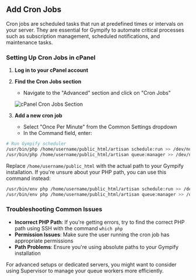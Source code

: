 ## Add Cron Jobs

Cron jobs are scheduled tasks that run at predefined times or intervals on your server. They are essential for Gympify to automate critical processes such as subscription management, scheduled notifications, and maintenance tasks.

### Setting Up Cron Jobs in cPanel

1. **Log in to your cPanel account**

2. **Find the Cron Jobs section**
   - Navigate to the "Advanced" section and click on "Cron Jobs"
   
   ![cPanel Cron Jobs Section](/gympify/cpanel-cron-job.png)

3. **Add a new cron job**
   - Select "Once Per Minute" from the Common Settings dropdown
   - In the Command field, enter:

```bash
# Run Gympify scheduler
/usr/bin/php /home/username/public_html/artisan schedule:run >> /dev/null 2>&1
/usr/bin/php /home/username/public_html/artisan queue:manager >> /dev/null 2>&1
```

Replace `/home/username/public_html` with the actual path to your Gympify installation. If you're unsure about your PHP path, you can use this command instead:

```bash
/usr/bin/env php /home/username/public_html/artisan schedule:run >> /dev/null 2>&1
/usr/bin/env php /home/username/public_html/artisan queue:manager >> /dev/null 2>&1
```

### Troubleshooting Common Issues

- **Incorrect PHP Path**: If you're getting errors, try to find the correct PHP path using SSH with the command `which php`
- **Permission Issues**: Make sure the user running the cron job has appropriate permissions
- **Path Problems**: Ensure you're using absolute paths to your Gympify installation

For advanced setups or dedicated servers, you might want to consider using Supervisor to manage your queue workers more efficiently.



